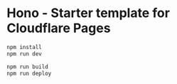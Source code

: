 # Hono - Starter template for Cloudflare Pages

```txt
npm install
npm run dev
```

```txt
npm run build
npm run deploy
```
